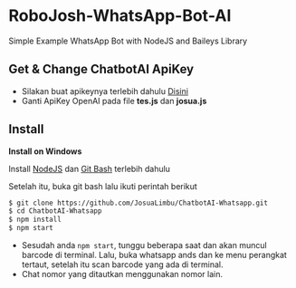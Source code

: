 # RoboJosh-WhatsApp-Bot-AI
Simple Example WhatsApp Bot with NodeJS and Baileys Library
## Get & Change ChatbotAI ApiKey
- Silakan buat apikeynya terlebih dahulu [Disini](https://beta.openai.com/account/api-keys)
- Ganti ApiKey OpenAI pada file **tes.js** dan **josua.js**
## Install
**Install on Windows**

Install [NodeJS](https://nodejs.org/en/download/) dan [Git Bash](https://git-scm.com/downloads) terlebih dahulu

Setelah itu, buka git bash lalu ikuti perintah berikut

```bash
$ git clone https://github.com/JosuaLimbu/ChatbotAI-Whatsapp.git
$ cd ChatbotAI-Whatsapp 
$ npm install
$ npm start
```
- Sesudah anda ```npm start```, tunggu beberapa saat dan akan muncul barcode di terminal. Lalu, buka whatsapp ands dan ke menu perangkat tertaut, setelah itu scan barcode yang ada di terminal.
- Chat nomor yang ditautkan menggunakan nomor lain.


